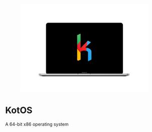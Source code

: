 <p align="center">
	<img src="/Meta/Images/Logo/371D3AB5-4CFA-46D3-9C26-DC4081C0F03A.png?raw=true" width="406px" height="281px" /> 
</p>

# KotOS
A 64-bit x86 operating system


